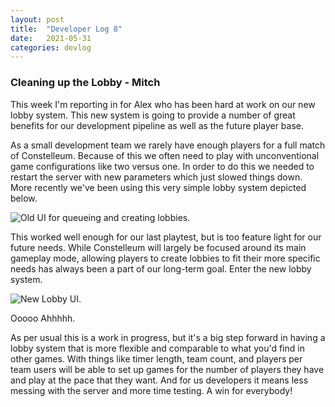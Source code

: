 ```yaml
---
layout: post
title:  "Developer Log 8"
date:   2021-05-31
categories: devlog
---
```


### Cleaning up the Lobby - Mitch

This week I'm reporting in for Alex who has been hard at work on our new lobby system. This new system is going to provide a number of great benefits for our development pipeline as well as the future player base. 

As a small development team we rarely have enough players for a full match of Constelleum. Because of this we often need to play with unconventional game configurations like two versus one. In order to do this we needed to restart the server with new parameters which just slowed things down. More recently we've been using this very simple lobby system depicted below.

![Old UI for queueing and creating lobbies.](https://cdn.discordapp.com/attachments/575192288951533571/849831448936316978/Screenshot_32.png)

<!--end_excerpt-->

This worked well enough for our last playtest, but is too feature light for our future needs. While Constelleum will largely be focused around its main gameplay mode, allowing players to create lobbies to fit their more specific needs has always been a part of our long-term goal. Enter the new lobby system.

![New Lobby UI.](https://cdn.discordapp.com/attachments/575192288951533571/849839858947588106/unknown.png)

Ooooo Ahhhhh.

As per usual this is a work in progress, but it's a big step forward in having a lobby system that is more flexible and comparable to what you'd find in other games. With things like timer length, team count, and players per team users will be able to set up games for the number of players they have and play at the pace that they want. And for us developers it means less messing with the server and more time testing. A win for everybody!
